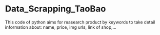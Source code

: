 # Data_Scrapping_TaoBao
 This code of python aims for reasearch product by keywords to take detail information about: name, price, img urls, link of shop,...
